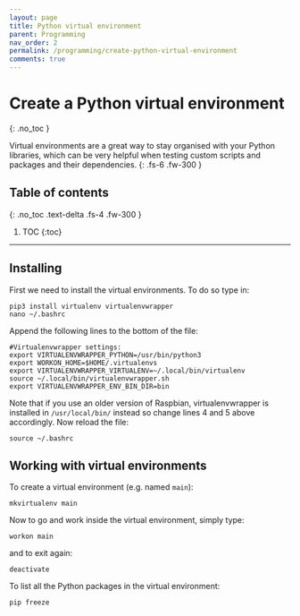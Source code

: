 ```yaml
---
layout: page
title: Python virtual environment
parent: Programming
nav_order: 2
permalink: /programming/create-python-virtual-environment
comments: true
---
```


# Create a Python virtual environment
{: .no_toc }

Virtual environments are a great way to stay organised with your Python libraries, which can be very helpful when testing custom scripts and packages and their dependencies.
{: .fs-6 .fw-300 }

## Table of contents
{: .no_toc .text-delta .fs-4 .fw-300 }

1. TOC
{:toc}
---

## Installing
First we need to install the virtual environments. To do so type in:

```
pip3 install virtualenv virtualenvwrapper
nano ~/.bashrc
```

Append the following lines to the bottom of the file:

```
#Virtualenvwrapper settings:
export VIRTUALENVWRAPPER_PYTHON=/usr/bin/python3
export WORKON_HOME=$HOME/.virtualenvs
export VIRTUALENVWRAPPER_VIRTUALENV=~/.local/bin/virtualenv
source ~/.local/bin/virtualenvwrapper.sh
export VIRTUALENVWRAPPER_ENV_BIN_DIR=bin
```

Note that if you use an older version of Raspbian, virtualenvwrapper is installed in `/usr/local/bin/` instead so change lines 4 and 5 above accordingly. Now reload the file:

```
source ~/.bashrc
```

## Working with virtual environments
To create a virtual environment (e.g. named `main`):

```
mkvirtualenv main
```

Now to go and work inside the virtual environment, simply type:

```
workon main
```

and to exit again:

```
deactivate
```

To list all the Python packages in the virtual environment:

```
pip freeze
```
